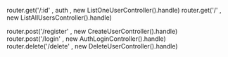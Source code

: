 router.get('/:id' , auth ,  new ListOneUserController().handle)
router.get('/'  ,  new ListAllUsersController().handle)

router.post('/register'  , new CreateUserController().handle)
router.post('/login' , new AuthLoginController().handle)
router.delete('/delete' , new DeleteUserController().handle)
